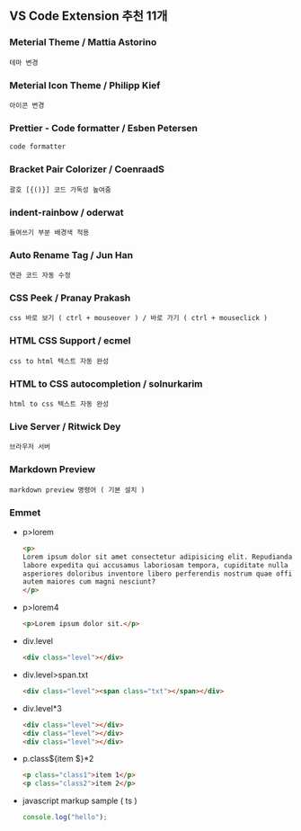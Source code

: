 ## VS Code Extension 추천 11개

### Meterial Theme / Mattia Astorino

    테마 변경

### Meterial Icon Theme / Philipp Kief

    아이콘 변경

### Prettier - Code formatter / Esben Petersen

    code formatter

### Bracket Pair Colorizer / CoenraadS

    괄호 [{()}] 코드 가독성 높여줌

### indent-rainbow / oderwat

    들여쓰기 부분 배경색 적용

### Auto Rename Tag / Jun Han

    연관 코드 자동 수정

### CSS Peek / Pranay Prakash

    css 바로 보기 ( ctrl + mouseover ) / 바로 가기 ( ctrl + mouseclick )

### HTML CSS Support / ecmel

    css to html 텍스트 자동 완성

### HTML to CSS autocompletion / solnurkarim

    html to css 텍스트 자동 완성

### Live Server / Ritwick Dey

    브라우저 서버

### Markdown Preview

    markdown preview 명령어 ( 기본 설치 )

### Emmet

-   p>lorem

    ```html
    <p>
    Lorem ipsum dolor sit amet consectetur adipisicing elit. Repudiandae
    labore expedita qui accusamus laboriosam tempora, cupiditate nulla
    asperiores doloribus inventore libero perferendis nostrum quae officiis
    autem maiores cum magni nesciunt?
    </p>
    ```

-   p>lorem4
    ```html
    <p>Lorem ipsum dolor sit.</p>
    ```
-   div.level
    ```html
    <div class="level"></div>
    ```
-   div.level>span.txt
    ```html
    <div class="level"><span class="txt"></span></div>
    ```
-   div.level\*3
    ```html
    <div class="level"></div>
    <div class="level"></div>
    <div class="level"></div>
    ```
-   p.class${item $}\*2
    ```html
    <p class="class1">item 1</p>
    <p class="class2">item 2</p>
    ```
-   javascript markup sample ( ts )
    ```ts
    console.log("hello");
    ```
